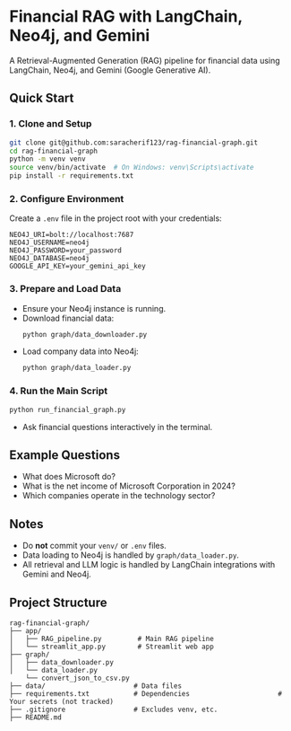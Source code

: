 # Financial RAG with LangChain, Neo4j, and Gemini

A Retrieval-Augmented Generation (RAG) pipeline for financial data using LangChain, Neo4j, and Gemini (Google Generative AI).

## Quick Start

### 1. Clone and Setup
```bash
git clone git@github.com:saracherif123/rag-financial-graph.git
cd rag-financial-graph
python -m venv venv
source venv/bin/activate  # On Windows: venv\Scripts\activate
pip install -r requirements.txt
```

### 2. Configure Environment
Create a `.env` file in the project root with your credentials:
```
NEO4J_URI=bolt://localhost:7687
NEO4J_USERNAME=neo4j
NEO4J_PASSWORD=your_password
NEO4J_DATABASE=neo4j
GOOGLE_API_KEY=your_gemini_api_key
```

### 3. Prepare and Load Data
- Ensure your Neo4j instance is running.
- Download financial data:
  ```bash
  python graph/data_downloader.py
  ```
- Load company data into Neo4j:
  ```bash
  python graph/data_loader.py
  ```

### 4. Run the Main Script
```bash
python run_financial_graph.py
```
- Ask financial questions interactively in the terminal.

## Example Questions
- What does Microsoft do?
- What is the net income of Microsoft Corporation in 2024?
- Which companies operate in the technology sector?

## Notes
- Do **not** commit your `venv/` or `.env` files.
- Data loading to Neo4j is handled by `graph/data_loader.py`.
- All retrieval and LLM logic is handled by LangChain integrations with Gemini and Neo4j.

## Project Structure
```
rag-financial-graph/
├── app/
│   ├── RAG_pipeline.py         # Main RAG pipeline
│   └── streamlit_app.py        # Streamlit web app
├── graph/
│   ├── data_downloader.py
│   └── data_loader.py
    └── convert_json_to_csv.py
├── data/                      # Data files
├── requirements.txt           # Dependencies                      # Your secrets (not tracked)
├── .gitignore                 # Excludes venv, etc.
├── README.md
```
